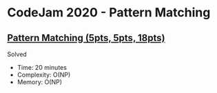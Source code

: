 # CodeJam 2020 - Pattern Matching

## [Pattern Matching (5pts, 5pts, 18pts)](https://codingcompetitions.withgoogle.com/codejam/round/000000000019fd74/00000000002b3034)

Solved

* Time: 20 minutes
* Complexity: O(NP)
* Memory: O(NP)
